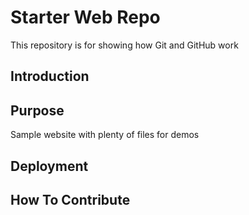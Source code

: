 # Starter Web Repo

This repository is for showing how Git and GitHub work

## Introduction


## Purpose

Sample website with plenty of files for demos

## Deployment


## How To Contribute